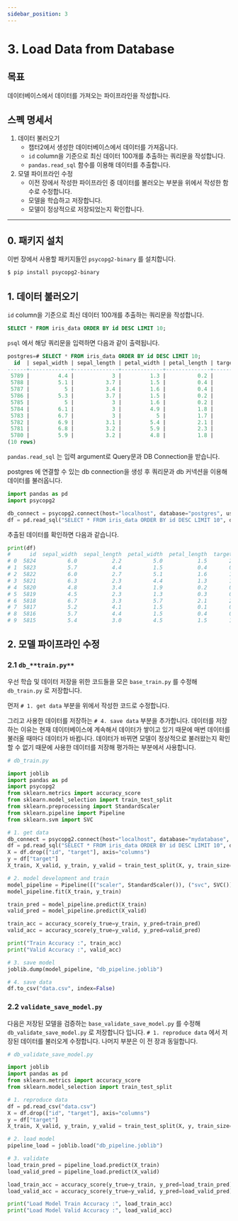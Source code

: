 ```yaml
---
sidebar_position: 3
---
```


# 3. Load Data from Database

## 목표

데이터베이스에서 데이터를 가져오는 파이프라인을 작성합니다.

## 스펙 명세서

1. 데이터 불러오기
    - 챕터2에서 생성한 데이터베이스에서 데이터를 가져옵니다.
    - `id` column을 기준으로 최신 데이터 100개를 추출하는 쿼리문을 작성합니다.
    - `pandas.read_sql` 함수를 이용해 데이터를 추출합니다.
2. 모델 파이프라인 수정
    - 이전 장에서 작성한 파이프라인 중 데이터를 불러오는 부분을 위에서 작성한 함수로 수정합니다.
    - 모델을 학습하고 저장합니다.
    - 모델이 정상적으로 저장되었는지 확인합니다.

---

## 0.  패키지 설치

이번 장에서 사용할 패키지들인 `psycopg2-binary` 를 설치합니다.

```bash
$ pip install psycopg2-binary
```

## 1. 데이터 불러오기

`id` column을 기준으로 최신 데이터 100개를 추출하는 쿼리문을 작성합니다.

```sql
SELECT * FROM iris_data ORDER BY id DESC LIMIT 10;
```

`psql` 에서 해당 쿼리문을 입력하면 다음과 같이 출력됩니다.

```sql
postgres=# SELECT * FROM iris_data ORDER BY id DESC LIMIT 10;
  id  | sepal_width | sepal_length | petal_width | petal_length | target
------+-------------+--------------+-------------+--------------+--------
 5789 |         4.4 |            3 |         1.3 |          0.2 |      0
 5788 |         5.1 |          3.7 |         1.5 |          0.4 |      0
 5787 |           5 |          3.4 |         1.6 |          0.4 |      0
 5786 |         5.3 |          3.7 |         1.5 |          0.2 |      0
 5785 |           5 |            3 |         1.6 |          0.2 |      0
 5784 |         6.1 |            3 |         4.9 |          1.8 |      2
 5783 |         6.7 |            3 |           5 |          1.7 |      1
 5782 |         6.9 |          3.1 |         5.4 |          2.1 |      2
 5781 |         6.8 |          3.2 |         5.9 |          2.3 |      2
 5780 |         5.9 |          3.2 |         4.8 |          1.8 |      1
(10 rows)
```

`pandas.read_sql` 는 입력 argument로 Query문과 DB Connection을 받습니다.

postgres 에 연결할 수 있는 db connection을 생성 후 쿼리문과 db 커넥션을 이용해 데이터를 불러옵니다.

```python
import pandas as pd
import psycopg2

db_connect = psycopg2.connect(host="localhost", database="postgres", user="postgres", password="mypassword")
df = pd.read_sql("SELECT * FROM iris_data ORDER BY id DESC LIMIT 10", db_connect)
```

추출된 데이터를 확인하면 다음과 같습니다.

```python
print(df)
#      id  sepal_width  sepal_length  petal_width  petal_length  target
# 0  5824          6.0           2.2          5.0           1.5       2
# 1  5823          5.7           4.4          1.5           0.4       0
# 2  5822          6.0           2.7          5.1           1.6       1
# 3  5821          6.3           2.3          4.4           1.3       1
# 4  5820          4.8           3.4          1.9           0.2       0
# 5  5819          4.5           2.3          1.3           0.3       0
# 6  5818          6.7           3.3          5.7           2.1       2
# 7  5817          5.2           4.1          1.5           0.1       0
# 8  5816          5.7           4.4          1.5           0.4       0
# 9  5815          5.4           3.0          4.5           1.5       19
```

## 2. 모델 파이프라인 수정

### **2.1** `db_**train.py**`

우선 학습 및 데이터 저장을 위한 코드들을 모은 `base_train.py` 를 수정해 `db_train.py` 로 저장합니다.

먼저  `# 1. get data` 부분을 위에서 작성한 코드로 수정합니다.

그리고 사용한 데이터를 저장하는 `# 4. save data` 부분을 추가합니다.
데이터를 저장하는 이유는 현재 데이터베이스에 계속해서 데이터가 쌓이고 있기 때문에 매번 데이터를 불러올 때마다 데이터가 바뀝니다.
데이터가 바뀌면 모델이 정상적으로 불러왔는지 확인할 수 없기 때문에 사용한 데이터를 저장해 평가하는 부분에서 사용합니다.

```python
# db_train.py

import joblib
import pandas as pd
import psycopg2
from sklearn.metrics import accuracy_score
from sklearn.model_selection import train_test_split
from sklearn.preprocessing import StandardScaler
from sklearn.pipeline import Pipeline
from sklearn.svm import SVC

# 1. get data
db_connect = psycopg2.connect(host="localhost", database="mydatabase", user="myuser", password="mypassword")
df = pd.read_sql("SELECT * FROM iris_data ORDER BY id DESC LIMIT 10", db_connect)
X = df.drop(["id", "target"], axis="columns")
y = df["target"]
X_train, X_valid, y_train, y_valid = train_test_split(X, y, train_size=0.8, random_state=2022)

# 2. model development and train
model_pipeline = Pipeline([("scaler", StandardScaler()), ("svc", SVC())])
model_pipeline.fit(X_train, y_train)

train_pred = model_pipeline.predict(X_train)
valid_pred = model_pipeline.predict(X_valid)

train_acc = accuracy_score(y_true=y_train, y_pred=train_pred)
valid_acc = accuracy_score(y_true=y_valid, y_pred=valid_pred)

print("Train Accuracy :", train_acc)
print("Valid Accuracy :", valid_acc)

# 3. save model
joblib.dump(model_pipeline, "db_pipeline.joblib")

# 4. save data
df.to_csv("data.csv", index=False)
```

### 2.2 `validate_save_model.py`

다음은 저장된 모델을 검증하는 `base_validate_save_model.py` 를 수정해 `db_validate_save_model.py` 로 저장합니다 입니다.
`# 1. reproduce data` 에서 저장된 데이터를 불러오게 수정합니다. 나머지 부분은 이 전 장과 동일합니다.

```python
# db_validate_save_model.py

import joblib
import pandas as pd
from sklearn.metrics import accuracy_score
from sklearn.model_selection import train_test_split

# 1. reproduce data
df = pd.read_csv("data.csv")
X = df.drop(["id", "target"], axis="columns")
y = df["target"]
X_train, X_valid, y_train, y_valid = train_test_split(X, y, train_size=0.8, random_state=2022)

# 2. load model
pipeline_load = joblib.load("db_pipeline.joblib")

# 3. validate
load_train_pred = pipeline_load.predict(X_train)
load_valid_pred = pipeline_load.predict(X_valid)

load_train_acc = accuracy_score(y_true=y_train, y_pred=load_train_pred)
load_valid_acc = accuracy_score(y_true=y_valid, y_pred=load_valid_pred)

print("Load Model Train Accuracy :", load_train_acc)
print("Load Model Valid Accuracy :", load_valid_acc)
```
